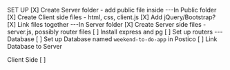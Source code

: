 SET UP
[X] Create Server folder - add public file inside
    ---In Public folder
[X] Create Client side files - html, css, client.js
    [X] Add jQuery/Bootstrap? 
    [X] Link files together 
    ---In Server folder
[X] Create Server side files - server.js, possibly router files
[ ] Install express and pg
[ ] Set up routers
    ---Database
[ ] Set up Database named `weekend-to-do-app` in Postico
[ ] Link Database to Server



Client Side
[ ] 




